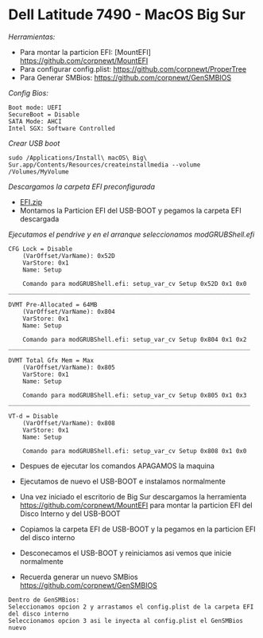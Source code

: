 # Dell Latitude 7490 - MacOS Big Sur

_Herramientas:_

* Para montar la particion EFI: [MountEFI] https://github.com/corpnewt/MountEFI
* Para configurar config.plist: https://github.com/corpnewt/ProperTree
* Para Generar SMBios: https://github.com/corpnewt/GenSMBIOS


_Config Bios:_
```
Boot mode: UEFI
SecureBoot = Disable
SATA Mode: AHCI 
Intel SGX: Software Controlled
```

_Crear USB boot_
```
sudo /Applications/Install\ macOS\ Big\ Sur.app/Contents/Resources/createinstallmedia --volume /Volumes/MyVolume
```

_Descargamos la carpeta EFI preconfigurada_

* [EFI.zip](https://drive.google.com/file/d/11TnC5klyfgk6HuCEZ8gkkf6kjhhyMvx6/view?usp=sharing)
* Montamos la Particion EFI del USB-BOOT y pegamos la carpeta EFI descargada


_Ejecutamos el pendrive y en el arranque seleccionamos modGRUBShell.efi_

```
CFG Lock = Disable
    (VarOffset/VarName): 0x52D
    VarStore: 0x1
    Name: Setup
    
    Comando para modGRUBShell.efi: setup_var_cv Setup 0x52D 0x1 0x0
____________________________________________________________________

DVMT Pre-Allocated = 64MB
    (VarOffset/VarName): 0x804
    VarStore: 0x1
    Name: Setup
    
    Comando para modGRUBShell.efi: setup_var_cv Setup 0x804 0x1 0x2
____________________________________________________________________

DVMT Total Gfx Mem = Max
    (VarOffset/VarName): 0x805
    VarStore: 0x1
    Name: Setup
    
    Comando para modGRUBShell.efi: setup_var_cv Setup 0x805 0x1 0x3
____________________________________________________________________

VT-d = Disable
    (VarOffset/VarName): 0x808
    VarStore: 0x1
    Name: Setup
    
    Comando para modGRUBShell.efi: setup_var_cv Setup 0x808 0x1 0x0
```
* Despues de ejecutar los comandos APAGAMOS la maquina

* Ejecutamos de nuevo el USB-BOOT e instalamos normalmente

* Una vez iniciado el escritorio de Big Sur descargamos la herramienta https://github.com/corpnewt/MountEFI para montar la particion EFI del Disco Interno y del USB-BOOT

* Copiamos la carpeta EFI de USB-BOOT y la pegamos en la particion EFI del disco interno

* Desconecamos el USB-BOOT y reiniciamos asi vemos que inicie normalmente

* Recuerda generar un nuevo SMBios https://github.com/corpnewt/GenSMBIOS
```
Dentro de GenSMBios:
Seleccionamos opcion 2 y arrastamos el config.plist de la carpeta EFI del disco interno
Seleccionamos opcion 3 asi le inyecta al config.plist el GenSMBios nuevo
```

